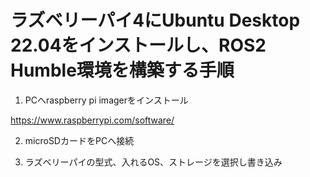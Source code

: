 # ラズベリーパイ4にUbuntu Desktop 22.04をインストールし、ROS2 Humble環境を構築する手順

1. PCへraspberry pi imagerをインストール

https://www.raspberrypi.com/software/

2. microSDカードをPCへ接続

3. ラズベリーパイの型式、入れるOS、ストレージを選択し書き込み


